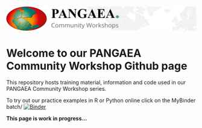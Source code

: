 ![PANGAEA Logo](banner.png)

# Welcome to our PANGAEA Community Workshop Github page

This repository hosts training material, information and code used in our PANGAEA Community Workshop series.

To try out our practice examples in R or Python online click on the MyBinder batch/
[![Binder](https://mybinder.org/badge_logo.svg)](https://mybinder.org/v2/gh/pangaea-data-publisher/community-workshop-material/HEAD)

**This page is work in progress…**
